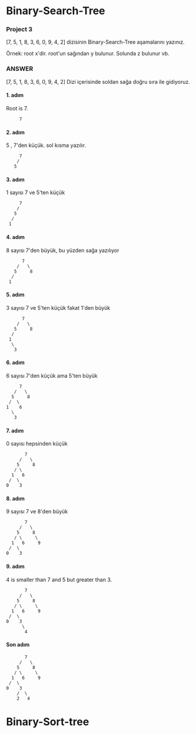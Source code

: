 # Binary-Search-Tree

### Project 3 ###
[7, 5, 1, 8, 3, 6, 0, 9, 4, 2] dizisinin Binary-Search-Tree aşamalarını yazınız.

Örnek: root x'dir. root'un sağından y bulunur. Solunda z bulunur vb.

### ANSWER ###
[7, 5, 1, 8, 3, 6, 0, 9, 4, 2] Dizi içerisinde soldan sağa doğru sıra ile gidiyoruz.

#### 1. adım
Root is 7.

         7
       
#### 2. adım
5 , 7'den küçük. sol kısma yazılır.

         7
        /   
       5     

#### 3. adım
1 sayısı 7 ve 5'ten küçük 

         7
        /   
       5     
      /      
     1        
    
#### 4. adım
8 sayısı 7'den büyük, bu yüzden sağa yazılıyor

          7
        /   \
       5     8
      /      
     1    
    
#### 5. adım
3 sayısı 7 ve 5'ten küçük fakat 1'den büyük

          7
        /   \
       5     8
      /      
     1  
      \
       3
       
#### 6. adım
6 sayısı 7'den küçük ama 5'ten büyük    
       
         7
       /   \
      5     8
     /  \    
    1    6
      \
       3
       
#### 7. adım
0 sayısı hepsinden küçük

           7
         /   \
        5     8
       / \     
      1   6       
     /  \ 
    0    3
  
#### 8. adım
9 sayısı 7 ve 8'den büyük

           7
         /   \
        5     8
       / \     \
      1   6     9  
     /  \
    0    3
  
#### 9. adım
4 is smaller than 7 and 5 but greater than 3.

           7
         /   \
        5     8
       / \     \
      1   6     9  
     /  \
    0    3
          \
           4
          
#### Son adım

           7
         /   \
        5     8
       / \     \
      1   6     9  
     /  \
    0    3
        /  \
        2   4


# Binary-Sort-tree
